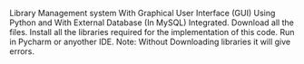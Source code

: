 Library Management system With Graphical User Interface (GUI) Using Python and With External Database (In MySQL) Integrated.
Download all the files.
Install all the libraries required for the implementation of this code.
Run in Pycharm or anyother IDE.
Note: Without Downloading libraries it will give errors.
